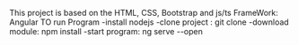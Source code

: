 This project is based on the HTML, CSS, Bootstrap and js/ts 
FrameWork: Angular 
TO run Program 
  -install nodejs
  -clone project : git clone <https link> 
  -download module: npm install
  -start program: ng serve --open 
  
